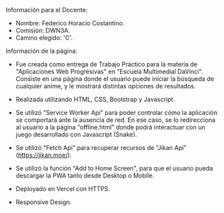 Información para el Docente:

* Nombre: Federico Horacio Costantino.
* Comisión: DWN3A.
* Camino elegido: 'C'.


Información de la página:

* Fue creada como entrega de Trabajo Práctico para la materia de "Aplicaciones Web Progresivas" en "Escuela Multimedial DaVinci".
Consiste en una página donde el usuario puede iniciar la búsqueda de cualquier anime, y le mostrará distintas opciones de resultados.

* Realizada utilizando HTML, CSS, Bootstrap y Javascript.

* Se utilizó "Service Worker Api" para poder controlar cómo la aplicación se comportará ante la ausencia de red. En ese caso, se lo redirecciona al usuario a la página "offline.html" donde podrá interactuar con un juego desarrollado con Javascript (Snake).

* Se utilizó "Fetch Api" para recuperar recursos de "Jikan Api" (https://jikan.moe/).

* Se utilizó la función "Add to Home Screen", para que el usuario pueda descargar la PWA tanto desde Desktop o Mobile.

* Deployado en Vercel con HTTPS.

* Responsive Design.
